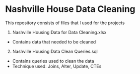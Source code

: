 # Nashville House Data Cleaning  
This repository consists of files that I used for the projects
1. Nashville Housing Data for Data Cleaning.xlsx
- Contains data that needed to be cleaned
2. Nashville Housing Data Clean Queries.sql
- Contains queries used to clean the data
- Technique used: Joins, Alter, Update, CTEs
